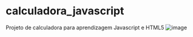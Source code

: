 # calculadora_javascript
Projeto de calculadora para aprendizagem Javascript e HTML5
![image](https://user-images.githubusercontent.com/93667749/160628181-d1318cda-834f-4a13-bbc7-13becce2726e.png)
